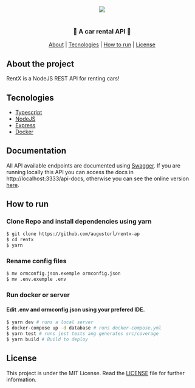 <div align=center><img src="https://i.imgur.com/oUAKMC5.png" /></div>
<br/>
<h3 align=center>🚙 A car rental API 🚙</h3>

<div align=center>
<a href="#About-the-project">About</a> |
<a href="#Tecnologies">Tecnologies</a> |
<a href="#How-to-run">How to run</a> |
<a href="#License">License</a>
</div>

## About the project

RentX is a NodeJS REST API for renting cars!

## Tecnologies

- [Typescript](https://www.typescriptlang.org/)
- [NodeJS](https://www.nodejs.org)
- [Express](https://github.com/expressjs/express)
- [Docker](https://www.docker.com/)


## Documentation

All API available endpoints are documented using [Swagger](https://swagger.io/). If you are running locally this API you can access the docs in http://localhost:3333/api-docs, otherwise you can see the online version [here](http://google.com).

## How to run

### Clone Repo and install dependencies using yarn

```bash
$ git clone https://github.com/augustorl/rentx-ap
$ cd rentx
$ yarn
```

### Rename config files
```bash
$ mv ormconfig.json.exemple ormconfig.json
$ mv .env.exemple .env
```

### Run docker or server
#### Edit .env and ormconfig.json using your prefered IDE.
```bash
$ yarn dev # runs a local server
$ docker-compose up -d database # runs docker-compose.yml
$ yarn test # runs jest tests ang generates src/coverage
$ yarn build # Build to deploy
```

## License

This project is under the MIT License. Read the [LICENSE](LICENSE.md) file for further information.
